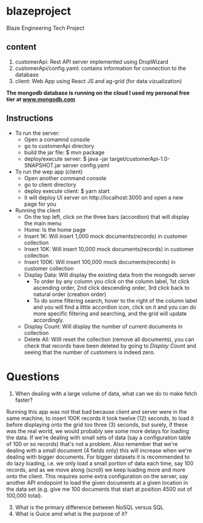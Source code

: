 # blazeproject
Blaze Engineering Tech Project

## content
1. customerApi: Rest API server implemented using DropWizard
2. customerApi/config.yaml: contains information for connection to the database
3. client: Web App using React JS and ag-grid (for data vizualization)

**The mongodb database is running on the cloud I used my personal free tier at www.mongodb.com**

## Instructions
* To run the server:
  * Open a comamnd console   
  * go to customerApi directory
  * build the jar file: $ mvn package
  * deploy/execute server: $ java -jar target/customerApi-1.0-SNAPSHOT.jar server config.yaml
* To run the wep app (client)
  * Open another command console
  * go to client directory
  * deploy execute client: $ yarn start
  * it will deploy UI server on http://localhost:3000 and open a new page for you
* Running the client
  * On the top left, click on the three bars (accordion) that will display the main menu
  * Home: Is the home page
  * Insert 1K: Will insert 1,000 mock documents(records) in customer collection
  * Insert 10K: Will insert 10,000 mock documents(records) in customer collection
  * Insert 100K: Will insert 100,000 mock documents(records) in customer collection
  * Display Data: Will display the existing data from the mongodb server
    * To order by any column you click on the column label, 1st click ascending order, 2nd click descending order, 3rd click back to natural order (creation order)
    * To do some filtering search, hover to the right of the column label and you will find a little accordion icon, click on it and you can do more specific filtering and searching, and the grid will update accordingly.
  * Display Count: Will display the number of current documents in collection
  * Delete All: Willl reset the collection (remove all documents), you can check that records have been deleted by going to *Display Count* and seeing that the number of customers is indeed zero.

# Questions
1. When dealing with a large volume of data, what can we do to make fetch faster?

Running this app was not that bad because client and server were in the same machine, to insert 100K records it took twelve (12) seconds, to load it before displaying onto the grid too three (3) seconds, but surely, if these was the real world, we would probably see some more delays for loading the data. If we're dealing with small sets of data (say a configuration table of 100 or so records) that's not a problem. Also remember that we're dealing with a small document (4 fields only) this will increase when we're dealing with bigger documents. For bigger datasets it is recommended to do lazy loading, i.e. we only load a small portion of data each time, say 100 records, and as we move along (scroll) we keep loading more and more onto the client. This requires some extra configuration on the server, say another API endopoint to load the given documents at a given location in the data set (e.g. give me 100 documents that start at position 4500 out of 100,000 total). 

3. What is the primary difference between NoSQL versus SQL
4. What is Guice amd what is the purpose of it?
